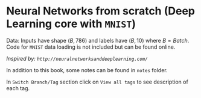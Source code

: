 # Neural Networks from scratch (Deep Learning core with `MNIST`)

Data: Inputs have shape $(B,786)$ and labels have $(B,10)$ where $B=Batch$. 
Code for `MNIST` data loading is not included but can be found online.

*Inspired by: `http://neuralnetworksanddeeplearning.com/`*

In addition to this book, some notes can be found in `notes` folder.

In `Switch Branch/Tag` section click on `View all tags` to see description of each tag.